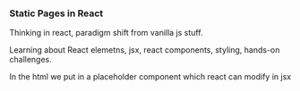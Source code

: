 ### Static Pages in React

Thinking in react, paradigm shift from vanilla js stuff. 

Learning about React elemetns, jsx, react components, styling, hands-on challenges.

In the html we put in a placeholder component which react can modify in jsx